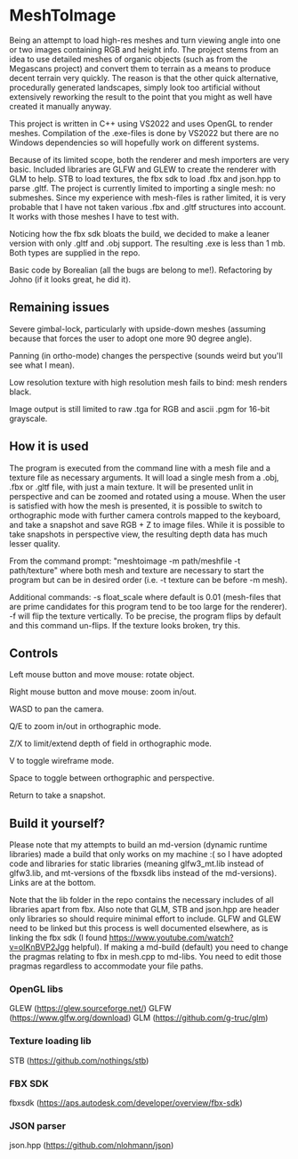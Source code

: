 # MeshToImage
Being an attempt to load high-res meshes and turn viewing angle into one or two images containing RGB and height info.
The project stems from an idea to use detailed meshes of organic objects (such as from the Megascans project) and convert them to terrain as a means to produce decent terrain very quickly. The reason is that the other quick alternative, procedurally generated landscapes, simply look too artificial without extensively reworking the result to the point that you might as well have created it manually anyway.  

This project is written in C++ using VS2022 and uses OpenGL to render meshes. Compilation of the .exe-files is done by VS2022 but there are no Windows dependencies so will hopefully work on different systems.

Because of its limited scope, both the renderer and mesh importers are very basic. Included libraries are GLFW and GLEW to create the renderer with GLM to help. STB to load textures, the fbx sdk to load .fbx and json.hpp to parse .gltf. The project is currently limited to importing a single mesh: no submeshes. Since my experience with mesh-files is rather limited, it is very probable that I have not taken various .fbx and .gltf structures into account. It works with those meshes I have to test with.

Noticing how the fbx sdk bloats the build, we decided to make a leaner version with only .gltf and .obj support. The resulting .exe is less than 1 mb. Both types are supplied in the repo.

Basic code by Borealian (all the bugs are belong to me!).
Refactoring by Johno (if it looks great, he did it).

## Remaining issues
Severe gimbal-lock, particularly with upside-down meshes (assuming because that forces the user to adopt one more 90 degree angle).

Panning (in ortho-mode) changes the perspective (sounds weird but you'll see what I mean).

Low resolution texture with high resolution mesh fails to bind: mesh renders black.

Image output is still limited to raw .tga for RGB and ascii .pgm for 16-bit grayscale.

## How it is used
The program is executed from the command line with a mesh file and a texture file as necessary arguments. It will load a single mesh from a .obj, .fbx or .gltf file, with just a main texture. It will be presented unlit in perspective and can be zoomed and rotated using a mouse. When the user is satisfied with how the mesh is presented, it is possible to switch to orthographic mode with further camera controls mapped to the keyboard, and take a snapshot and save RGB + Z to image files. While it is possible to take snapshots in perspective view, the resulting depth data has much lesser quality.

From the command prompt: "meshtoimage -m path/meshfile -t path/texture" where both mesh and texture are necessary to start the program but can be in desired order (i.e. -t texture can be before -m mesh).

Additional commands: 	-s float_scale where default is 0.01 (mesh-files that are prime candidates for this program tend to be too large for the renderer).
						-f will flip the texture vertically. To be precise, the program flips by default and this command un-flips. If the texture looks broken, try this.

## Controls
Left mouse button and move mouse: rotate object.

Right mouse button and move mouse: zoom in/out.

WASD to pan the camera.

Q/E to zoom in/out in orthographic mode.

Z/X to limit/extend depth of field in orthographic mode.

V to toggle wireframe mode.

Space to toggle between orthographic and perspective.

Return to take a snapshot.

## Build it yourself?
Please note that my attempts to build an md-version (dynamic runtime libraries) made a build that only works on my machine :( so I have adopted code and libraries for static libraries (meaning glfw3_mt.lib instead of glfw3.lib, and mt-versions of the fbxsdk libs instead of the md-versions).
Links are at the bottom.

Note that the lib folder in the repo contains the necessary includes of all libraries apart from fbx. Also note that GLM, STB and json.hpp are header only libraries so should require minimal effort to include. GLFW and GLEW need to be linked but this process is well documented elsewhere, as is linking the fbx sdk (I found https://www.youtube.com/watch?v=oIKnBVP2Jgg helpful). If making a md-build (default) you need to change the pragmas relating to fbx in mesh.cpp to md-libs. You need to edit those pragmas regardless to accommodate your file paths. 

### OpenGL libs
GLEW (https://glew.sourceforge.net/)
GLFW (https://www.glfw.org/download)
GLM (https://github.com/g-truc/glm)

### Texture loading lib
STB (https://github.com/nothings/stb)

### FBX SDK
fbxsdk (https://aps.autodesk.com/developer/overview/fbx-sdk)

### JSON parser
json.hpp (https://github.com/nlohmann/json)
